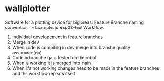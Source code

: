# wallplotter
  Software for a plotting device for big areas. 
  Feature Branche naming convention: <initials>_<plattform>-<feature>
  Example: js_esp32-test
  Workflow:
  1. Individual developement in feature branches
  2. Merge in dev
  3. When code is compiling in dev merge into branche quality assurance(qa) 
  4. Code in branche qa is tested on the robot
  5. When is working it is merged into main
  6. When it's not working changes need to be made in the feature branches and the workflow repeats itself
